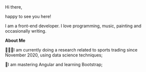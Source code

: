 Hi there,

happy to see you here!

I am a front-end developer. I love programming, music, painting and occasionally writing. 

<b>About Me</b>
 
👩🏻‍💻I am currently doing a research related to sports trading since November 2020, using data science techniques;

🚀I am mastering Angular and learning Bootstrap;
